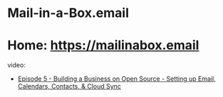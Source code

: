 # Mail-in-a-Box.email
# Home: https://mailinabox.email
video:
- [Episode 5 - Building a Business on Open Source - Setting up Email, Calendars, Contacts, &amp; Cloud Sync](https://youtu.be/bzxNb_fcqnA)
